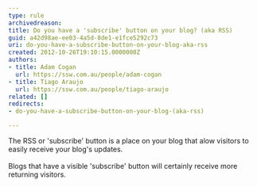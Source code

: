 ```yaml
---
type: rule
archivedreason: 
title: Do you have a 'subscribe' button on your blog? (aka RSS)
guid: a42d98ae-ee03-4a5d-8de1-e1fce5292c73
uri: do-you-have-a-subscribe-button-on-your-blog-aka-rss
created: 2012-10-26T19:10:15.0000000Z
authors:
- title: Adam Cogan
  url: https://ssw.com.au/people/adam-cogan
- title: Tiago Araujo
  url: https://ssw.com.au/people/tiago-araujo
related: []
redirects:
- do-you-have-a-subscribe-button-on-your-blog-(aka-rss)

---
```



The RSS or 'subscribe' button is a place on your blog that alow visitors to easily receive your blog's updates. 
<br><excerpt class='endintro'></excerpt><br>
Blogs that have a visible 'subscribe' button will certainly receive more returning visitors. 


